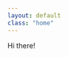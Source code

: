 ```yaml
---
layout: default
class: "home"
---
```

<style>
    body main {
      padding: 0;
    }
    main {
      background-image: url('assets/img/background.jpg');
      background-position: 1500px 1200px;
    }
</style>
<div class="background">
  <div>Hi there!</div>  
</div>